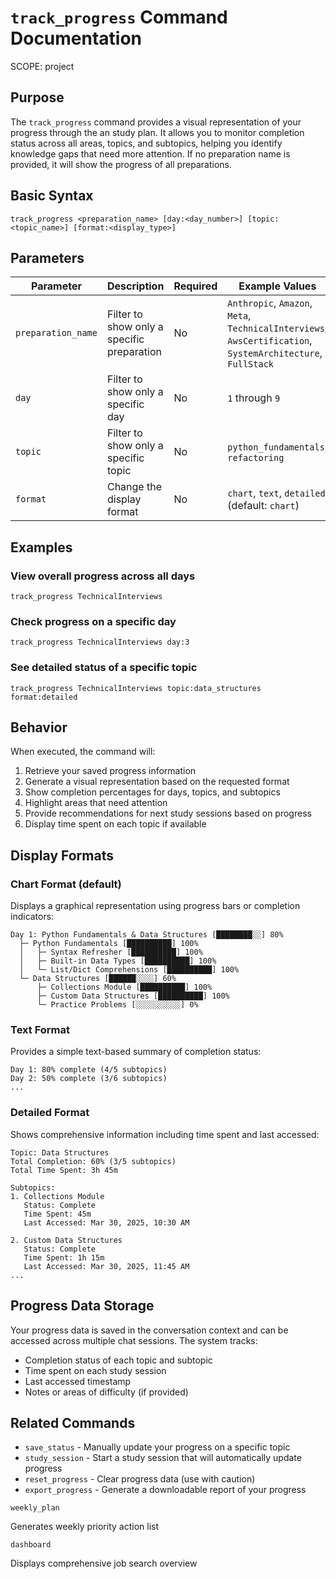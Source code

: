 # `track_progress` Command Documentation
SCOPE: project

## Purpose
The `track_progress` command provides a visual representation of your progress through the an study plan. It allows you to monitor completion status across all areas, topics, and subtopics, helping you identify knowledge gaps that need more attention. If no preparation name is provided, it will show the progress of all preparations.

## Basic Syntax
```
track_progress <preparation_name> [day:<day_number>] [topic:<topic_name>] [format:<display_type>]
```

## Parameters

| Parameter | Description | Required | Example Values |
|-----------|-------------|----------|---------------|
| `preparation_name` | Filter to show only a specific preparation | No | `Anthropic`, `Amazon`, `Meta`, `TechnicalInterviews`, `AwsCertification`, `SystemArchitecture`, `FullStack` |
| `day` | Filter to show only a specific day | No | `1` through `9` |
| `topic` | Filter to show only a specific topic | No | `python_fundamentals`, `refactoring` |
| `format` | Change the display format | No | `chart`, `text`, `detailed` (default: `chart`) |

## Examples

### View overall progress across all days
```
track_progress TechnicalInterviews
```

### Check progress on a specific day
```
track_progress TechnicalInterviews day:3
```

### See detailed status of a specific topic
```
track_progress TechnicalInterviews topic:data_structures format:detailed
```

## Behavior

When executed, the command will:

1. Retrieve your saved progress information
2. Generate a visual representation based on the requested format
3. Show completion percentages for days, topics, and subtopics
4. Highlight areas that need attention
5. Provide recommendations for next study sessions based on progress
6. Display time spent on each topic if available

## Display Formats

### Chart Format (default)
Displays a graphical representation using progress bars or completion indicators:

```
Day 1: Python Fundamentals & Data Structures [████████░░] 80%
  ├─ Python Fundamentals [██████████] 100%
  │   ├─ Syntax Refresher [██████████] 100%
  │   ├─ Built-in Data Types [██████████] 100%
  │   └─ List/Dict Comprehensions [██████████] 100%
  └─ Data Structures [██████░░░░] 60%
      ├─ Collections Module [██████████] 100%
      ├─ Custom Data Structures [██████████] 100%
      └─ Practice Problems [░░░░░░░░░░] 0%
```

### Text Format
Provides a simple text-based summary of completion status:

```
Day 1: 80% complete (4/5 subtopics)
Day 2: 50% complete (3/6 subtopics)
...
```

### Detailed Format
Shows comprehensive information including time spent and last accessed:

```
Topic: Data Structures
Total Completion: 60% (3/5 subtopics)
Total Time Spent: 3h 45m

Subtopics:
1. Collections Module
   Status: Complete
   Time Spent: 45m
   Last Accessed: Mar 30, 2025, 10:30 AM

2. Custom Data Structures
   Status: Complete
   Time Spent: 1h 15m
   Last Accessed: Mar 30, 2025, 11:45 AM
...
```

## Progress Data Storage

Your progress data is saved in the conversation context and can be accessed across multiple chat sessions. The system tracks:

- Completion status of each topic and subtopic
- Time spent on each study session
- Last accessed timestamp
- Notes or areas of difficulty (if provided)

## Related Commands

- `save_status` - Manually update your progress on a specific topic
- `study_session` - Start a study session that will automatically update progress
- `reset_progress` - Clear progress data (use with caution)
- `export_progress` - Generate a downloadable report of your progress


```
weekly_plan
```
Generates weekly priority action list

```
dashboard
```
Displays comprehensive job search overview
